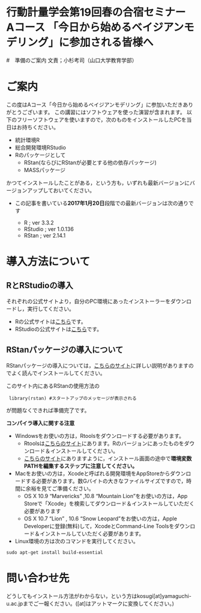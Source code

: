 # 行動計量学会第19回春の合宿セミナー Aコース 「今日から始めるベイジアンモデリング」に参加される皆様へ
#　準備のご案内
文責；小杉考司（山口大学教育学部）

# ご案内
この度はAコース「今日から始めるベイジアンモデリング」に参加いただきありがとうございます。
この講習にはソフトウェアを使った演習が含まれます。
以下のフリーソフトウェアを使いますので，次のものをインストールしたPCを当日はお持ちください。

+ 統計環境R
+ 総合開発環境RStudio
+ Rのパッケージとして
	+ RStan(ならびにRStanが必要とする他の依存パッケージ)
	+ MASSパッケージ

かつてインストールしたことがある，という方も，いずれも最新バージョンにバージョンアップしておいてください。

+ この記事を書いている**2017年1月20日**段階での最新バージョンは次の通りです

	+ R ; ver 3.3.2
	+ RStudio ; ver 1.0.136
	+ RStan ; ver 2.14.1

# 導入方法について

## RとRStudioの導入

それぞれの公式サイトより，自分のPC環境にあったインストーラーをダウンロードし，実行してください。

+ Rの公式サイトは[こちら](https://www.r-project.org)です。
+ RStudioの公式サイトは[こちら](https://www.rstudio.com/products/rstudio/download/)です。

## RStanパッケージの導入について

RStanパッケージの導入については，[こちらのサイト](https://github.com/stan-dev/rstan/wiki/RStan-Getting-Started-(Japanese))に詳しい説明がありますのでよく読んでインストールしてください。

このサイト内にあるRStanの使用方法の

```
 library(rstan) #スタートアップのメッセージが表示される
```

が問題なくできれば準備完了です。

**コンパイラ導入に関する注意**

+ Windowsをお使いの方は，Rtoolsをダウンロードする必要があります。
	+ Rtoolsは[こちらのサイト](https://cran.r-project.org/bin/windows/Rtools/)にあります。Rのバージョンにあったものをダウンロード＆インストールしてください。
	+ [こちらのサイト](https://github.com/stan-dev/rstan/wiki/RStan-Getting-Started-(Japanese))にありますように，インストール画面の途中で**環境変数PATHを編集するステップに注意してください。**
+ Macをお使いの方は，Xcodeと呼ばれる開発環境をAppStoreからダウンロードする必要があります。数Gバイトの大きなファイルサイズですので，時間に余裕を見てご準備ください。
	+ OS X 10.9 “Marvericks” ,10.8 “Mountain Lion”をお使いの方は，App Storeで「Xcode」を検索してダウンロード＆インストールしていただく必要があります
	+ OS X 10.7 “Lion” , 10.6 “Snow Leopard”をお使いの方は，Apple Developerに登録(無料)して，XcodeとCommand-Line Toolsをダウンロード＆インストールしていただく必要があります。
+ Linux環境の方は次のコマンドを実行してください。

```
sudo apt-get install build-essential
```

# 問い合わせ先

どうしてもインストール方法がわからない，という方はkosugi[at]yamaguchi-u.ac.jpまでご一報ください。([at]はアットマークに変換してください。)

